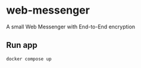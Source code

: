 # web-messenger

A small Web Messenger with End-to-End encryption

## Run app

```
docker compose up
```
